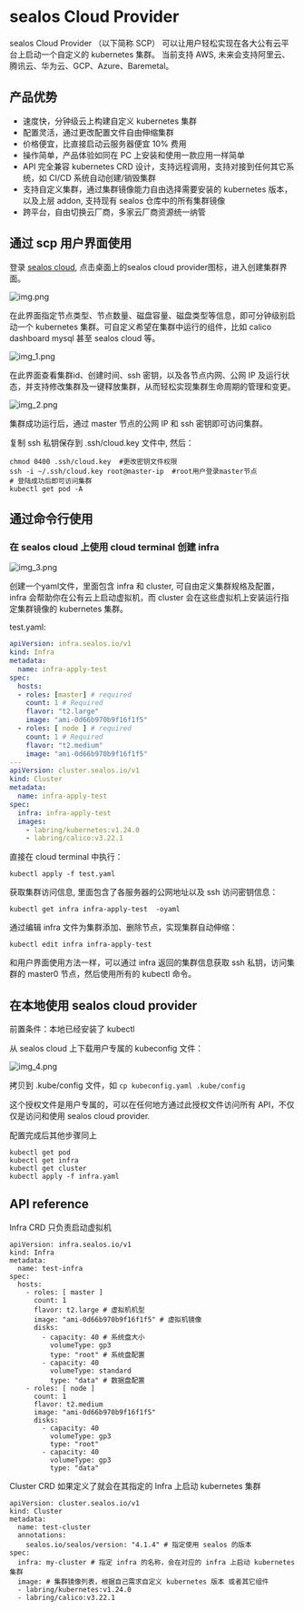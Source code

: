 # sealos Cloud Provider

sealos Cloud Provider （以下简称 SCP）
可以让用户轻松实现在各大公有云平台上启动一个自定义的 kubernetes 集群。
当前支持 AWS, 未来会支持阿里云、腾讯云、华为云、GCP、Azure、Baremetal。

## 产品优势

* 速度快，分钟级云上构建自定义 kubernetes 集群
* 配置灵活，通过更改配置文件自由伸缩集群
* 价格便宜，比直接启动云服务器便宜 10% 费用
* 操作简单，产品体验如同在 PC 上安装和使用一款应用一样简单
* API 完全兼容 kubernetes CRD 设计，支持远程调用，支持对接到任何其它系统，如 CI/CD 系统自动创建/销毁集群
* 支持自定义集群，通过集群镜像能力自由选择需要安装的 kubernetes 版本，以及上层 addon, 支持现有 sealos 仓库中的所有集群镜像
* 跨平台，自由切换云厂商，多家云厂商资源统一纳管


## 通过 scp 用户界面使用

登录 [sealos cloud](https://cloud.sealos.io), 点击桌面上的sealos cloud provider图标，进入创建集群界面。

![img.png](img.png)

在此界面指定节点类型、节点数量、磁盘容量、磁盘类型等信息，即可分钟级别启动一个 kubernetes 集群。可自定义希望在集群中运行的组件，比如 calico dashboard mysql 甚至 sealos cloud 等。

![img_1.png](img_1.png)

在此界面查看集群id、创建时间、ssh 密钥，以及各节点内网、公网 IP 及运行状态，并支持修改集群及一键释放集群，从而轻松实现集群生命周期的管理和变更。

![img_2.png](img_2.png)

集群成功运行后，通过 master 节点的公网 IP 和 ssh 密钥即可访问集群。

复制 ssh 私钥保存到 .ssh/cloud.key 文件中, 然后：
```shell
chmod 0400 .ssh/cloud.key  #更改密钥文件权限
ssh -i ~/.ssh/cloud.key root@master-ip  #root用户登录master节点
# 登陆成功后即可访问集群
kubectl get pod -A
```

## 通过命令行使用

### 在 sealos cloud 上使用 cloud terminal 创建 infra

![img_3.png](img_3.png)

创建一个yaml文件，里面包含 infra 和 cluster, 可自由定义集群规格及配置，infra 会帮助你在公有云上启动虚拟机，而 cluster 会在这些虚拟机上安装运行指定集群镜像的 kubernetes 集群。

test.yaml:
```yaml
apiVersion: infra.sealos.io/v1
kind: Infra
metadata:
  name: infra-apply-test
spec:
  hosts:
  - roles: [master] # required
    count: 1 # Required
    flavor: "t2.large"
    image: "ami-0d66b970b9f16f1f5"
  - roles: [ node ] # required
    count: 1 # Required
    flavor: "t2.medium"
    image: "ami-0d66b970b9f16f1f5"
---
apiVersion: cluster.sealos.io/v1
kind: Cluster
metadata:
  name: infra-apply-test
spec:
  infra: infra-apply-test
  images:
    - labring/kubernetes:v1.24.0
    - labring/calico:v3.22.1
```

直接在 cloud terminal 中执行：
```shell
kubectl apply -f test.yaml
```

获取集群访问信息, 里面包含了各服务器的公网地址以及 ssh 访问密钥信息：
```shell
kubectl get infra infra-apply-test  -oyaml
```

通过编辑 infra 文件为集群添加、删除节点，实现集群自动伸缩：
```shell
kubectl edit infra infra-apply-test
```

和用户界面使用方法一样，可以通过 infra 返回的集群信息获取 ssh 私钥，访问集群的 master0 节点，然后使用所有的 kubectl 命令。


## 在本地使用 sealos cloud provider

前置条件：本地已经安装了 kubectl

从 sealos cloud 上下载用户专属的 kubeconfig 文件：

![img_4.png](img_4.png)

拷贝到 .kube/config 文件，如 `cp kubeconfig.yaml .kube/config`

这个授权文件是用户专属的，可以在任何地方通过此授权文件访问所有 API，不仅仅是访问和使用 sealos cloud provider.

配置完成后其他步骤同上

```shell
kubectl get pod
kubectl get infra
kubectl get cluster
kubectl apply -f infra.yaml
```

## API reference

Infra CRD 只负责启动虚拟机
```shell
apiVersion: infra.sealos.io/v1
kind: Infra
metadata:
  name: test-infra
spec:
  hosts:
    - roles: [ master ]
      count: 1
      flavor: t2.large # 虚拟机机型
      image: "ami-0d66b970b9f16f1f5" # 虚拟机镜像
      disks:
        - capacity: 40 # 系统盘大小
          volumeType: gp3
          type: "root" # 系统盘配置
        - capacity: 40
          volumeType: standard
          type: "data" # 数据盘配置
    - roles: [ node ]
      count: 1
      flavor: t2.medium
      image: "ami-0d66b970b9f16f1f5"
      disks:
        - capacity: 40
          volumeType: gp3
          type: "root"
        - capacity: 40
          volumeType: gp3
          type: "data"
```

Cluster CRD 如果定义了就会在其指定的 Infra 上启动 kubernetes 集群

```shell
apiVersion: cluster.sealos.io/v1
kind: Cluster
metadata:
  name: test-cluster
  annotations:
    sealos.io/sealos/version: "4.1.4" # 指定使用 sealos 的版本
spec:
  infra: my-cluster # 指定 infra 的名称，会在对应的 infra 上启动 kubernetes 集群
  image: # 集群镜像列表，根据自己需求自定义 kubernetes 版本 或者其它组件
  - labring/kubernetes:v1.24.0
  - labring/calico:v3.22.1
```